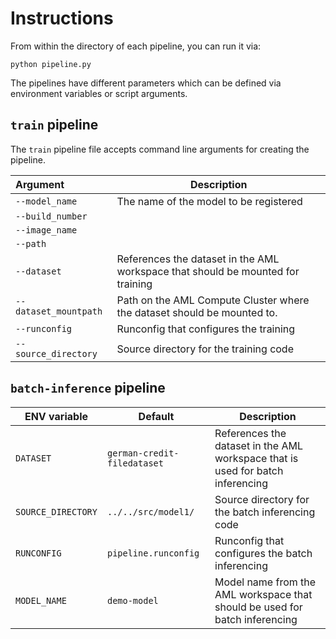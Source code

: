 # Instructions

From within the directory of each pipeline, you can run it via:

```
python pipeline.py
```

The pipelines have different parameters which can be defined via environment variables or script arguments.


## `train` pipeline

The `train` pipeline file accepts command line arguments for creating the pipeline.

<!--TODO: Finish Table with Descriptions -->
| Argument              | Description |
|:--------------------  | ------------|
| `--model_name`        | The name of the model to be registered |
| `--build_number`      | |
| `--image_name`        | |
| `--path`              | |
| `--dataset`           | References the dataset in the AML workspace that should be mounted for training | 
| `--dataset_mountpath` | Path on the AML Compute Cluster where the dataset should be mounted to. |
| `--runconfig`         | Runconfig that configures the training |
| `--source_directory`  | Source directory for the training code | 


## `batch-inference` pipeline

| ENV variable | Default | Description |
|-------|--------|------|
| `DATASET` | `german-credit-filedataset` | References the dataset in the AML workspace that is used for batch inferencing | 
| `SOURCE_DIRECTORY` | `../../src/model1/` | Source directory for the batch inferencing code | 
| `RUNCONFIG` | `pipeline.runconfig` | Runconfig that configures the batch inferencing |
| `MODEL_NAME` | `demo-model` | Model name from the AML workspace that should be used for batch inferencing |
